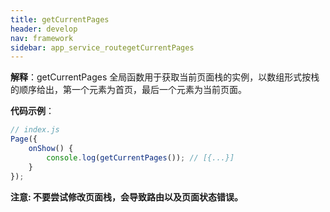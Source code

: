 ```yaml
---
title: getCurrentPages
header: develop
nav: framework
sidebar: app_service_routegetCurrentPages
---
```


 

**解释**：getCurrentPages 全局函数用于获取当前页面栈的实例，以数组形式按栈的顺序给出，第一个元素为首页，最后一个元素为当前页面。

**代码示例**： 

```js
// index.js
Page({
    onShow() {
        console.log(getCurrentPages()); // [{...}]
    }
});
```

**注意: 不要尝试修改页面栈，会导致路由以及页面状态错误。**